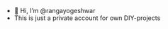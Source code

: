 - 👋 Hi, I’m @rangayogeshwar
- This is just a private account for own DIY-projects
<!---
rangayogeshwar/rangayogeshwar is a ✨ special ✨ repository because its `README.md` (this file) appears on your GitHub profile.
You can click the Preview link to take a look at your changes.
--->
